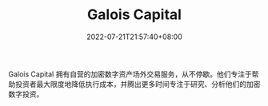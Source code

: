 ﻿---
weight: 
title: "Galois Capital"
description: "Galois Capital 拥有自营的加密数字资产场外交易服务，从不停歇"
date: 2022-07-21T21:57:40+08:00
lastmod: 2022-07-21T16:45:40+08:00
draft: false
authors: ["浮尘"]
featuredImage: "galois-capital.jpg"
link: "https://galois.capital/"
tags: ["投资机构","Galois Capital"]
categories: ["navigation"]
navigation: ["投资机构"]
lightgallery: true
toc: true
pinned: false
recommend: false
recommend1: false
---
Galois Capital 拥有自营的加密数字资产场外交易服务，从不停歇。他们专注于帮助投资者最大限度地降低执行成本，并腾出更多时间专注于研究、分析他们的加密数字投资。
